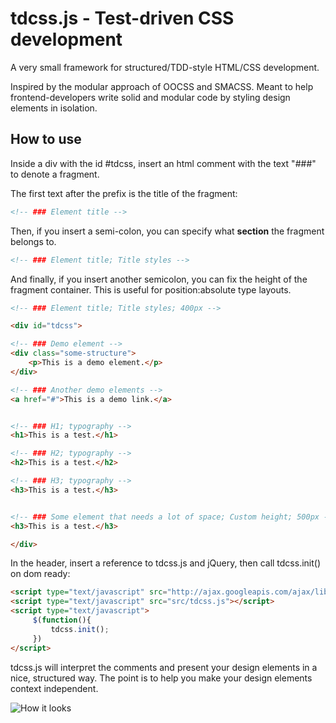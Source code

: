 tdcss.js - Test-driven CSS development
================

A very small framework for structured/TDD-style HTML/CSS development.

Inspired by the modular approach of OOCSS and SMACSS.
Meant to help frontend-developers write solid and modular code by styling design elements in isolation.

How to use
---

Inside a div with the id #tdcss, insert an html comment with the text "###" to denote a fragment.

The first text after the prefix is the title of the fragment:
```html
<!-- ### Element title -->
```

Then, if you insert a semi-colon, you can specify what **section** the fragment belongs to.
```html
<!-- ### Element title; Title styles -->
```

And finally, if you insert another semicolon, you can fix the height of the fragment container.
This is useful for position:absolute type layouts.
```html
<!-- ### Element title; Title styles; 400px -->
```

```html
<div id="tdcss">

<!-- ### Demo element -->
<div class="some-structure">
    <p>This is a demo element.</p>
</div>

<!-- ### Another demo elements -->
<a href="#">This is a demo link.</a>


<!-- ### H1; typography -->
<h1>This is a test.</h1>

<!-- ### H2; typography -->
<h2>This is a test.</h2>

<!-- ### H3; typography -->
<h3>This is a test.</h3>


<!-- ### Some element that needs a lot of space; Custom height; 500px -->
<h3>This is a test.</h3>

</div>
```

In the header, insert a reference to tdcss.js and jQuery, then call tdcss.init() on dom ready:
```html
<script type="text/javascript" src="http://ajax.googleapis.com/ajax/libs/jquery/1.7.2/jquery.min.js"></script>
<script type="text/javascript" src="src/tdcss.js"></script>
<script type="text/javascript">
     $(function(){
         tdcss.init();
     })
</script>
```

tdcss.js will interpret the comments and present your design elements in a nice, structured way.
The point is to help you make your design elements context independent.

![How it looks](https://github.com/jakobloekke/tdcss.js/raw/master/demo/preview.png)